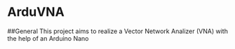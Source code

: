 # ArduVNA

##General
This project aims to realize a Vector Network Analizer (VNA) with the help of an Arduino Nano
